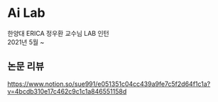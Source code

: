 # Ai Lab
한양대 ERICA 정우환 교수님 LAB 인턴    
2021년 5월 ~
## 논문 리뷰 
https://www.notion.so/sue991/e051351c04cc439a9fe7c5f2d64f1c1a?v=4bcdb310e17c462c9c1c1a846551158d

